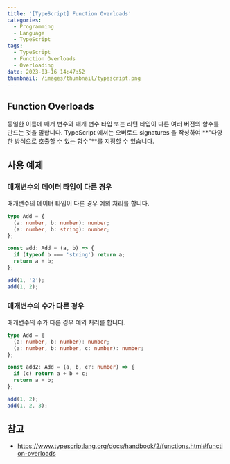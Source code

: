 ```yaml
---
title: '[TypeScript] Function Overloads'
categories:
  - Programming
  - Language
  - TypeScript
tags:
  - TypeScript
  - Function Overloads
  - Overloading
date: 2023-03-16 14:47:52
thumbnail: /images/thumbnail/typescript.png
---
```


## Function Overloads

동일한 이름에 매개 변수와 매개 변수 타입 또는 리턴 타입이 다른 여러 버전의 함수를 만드는 것을 말합니다. TypeScript 에서는 오버로드 signatures 을 작성하여 **"다양한 방식으로 호출할 수 있는 함수"**를 지정할 수 있습니다.

## 사용 예제

### 매개변수의 데이터 타입이 다른 경우

매개변수의 데이터 타입이 다른 경우 예외 처리를 합니다.

```ts
type Add = {
  (a: number, b: number): number;
  (a: number, b: string): number;
};

const add: Add = (a, b) => {
  if (typeof b === 'string') return a;
  return a + b;
};

add(1, '2');
add(1, 2);
```

### 매개변수의 수가 다른 경우

매개변수의 수가 다른 경우 예외 처리를 합니다.

```ts
type Add = {
  (a: number, b: number): number;
  (a: number, b: number, c: number): number;
};

const add2: Add = (a, b, c?: number) => {
  if (c) return a + b + c;
  return a + b;
};

add(1, 2);
add(1, 2, 3);
```

## 참고

- https://www.typescriptlang.org/docs/handbook/2/functions.html#function-overloads
